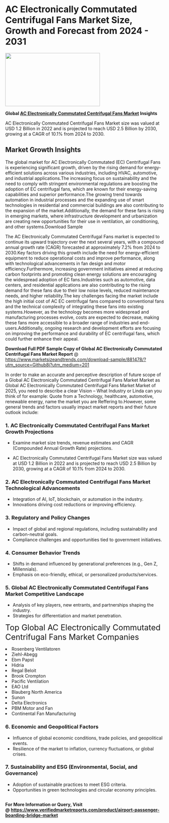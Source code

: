 <H1>AC Electronically Commutated Centrifugal Fans Market Size, Growth and Forecast from 2024 - 2031</H1><img class="aligncenter size-medium wp-image-584254" src="https://thirdeyenews.in/wp-content/uploads/2024/09/Global-Market-Research-300x168.jpeg" alt="" width="300" height="168" /><p><strong>Global&nbsp;<a href="https://www.marketsizeandtrends.com/download-sample/881478/?utm_source=Github8j?utm_medium=201">AC Electronically Commutated Centrifugal Fans Market</a> Insights</strong></p><p>AC Electronically Commutated Centrifugal Fans Market size was valued at USD 1.2 Billion in 2022 and is projected to reach USD 2.5 Billion by 2030, growing at a CAGR of 10.1% from 2024 to 2030.</p><p><h2>Market Growth Insights</h2> <p>The global market for AC Electronically Commutated (EC) Centrifugal Fans is experiencing significant growth, driven by the rising demand for energy-efficient solutions across various industries, including HVAC, automotive, and industrial applications.The increasing focus on sustainability and the need to comply with stringent environmental regulations are boosting the adoption of EC centrifugal fans, which are known for their energy-saving capabilities and superior performance.The growing trend towards automation in industrial processes and the expanding use of smart technologies in residential and commercial buildings are also contributing to the expansion of the market.Additionally, the demand for these fans is rising in emerging markets, where infrastructure development and urbanization are creating new opportunities for their use in ventilation, air conditioning, and other systems.Download Sample</p> <p>The AC Electronically Commutated Centrifugal Fans market is expected to continue its upward trajectory over the next several years, with a compound annual growth rate (CAGR) forecasted at approximately 7.2% from 2024 to 2030.Key factors driving this growth include the need for energy-efficient equipment to reduce operational costs and improve performance, along with technological advancements in fan design and motor efficiency.Furthermore, increasing government initiatives aimed at reducing carbon footprints and promoting clean energy solutions are encouraging the widespread adoption of EC fans.Industries such as automotive, data centers, and residential applications are also contributing to the rising demand for these fans due to their low noise levels, reduced maintenance needs, and higher reliability.The key challenges facing the market include the high initial cost of AC EC centrifugal fans compared to conventional fans and the technical complexity of integrating these fans into existing systems.However, as the technology becomes more widespread and manufacturing processes evolve, costs are expected to decrease, making these fans more accessible to a broader range of industries and end-users.Additionally, ongoing research and development efforts are focusing on improving the performance and durability of EC centrifugal fans, which could further enhance their appeal.</p><p><span class=""><strong>Download Full PDF Sample Copy of Global AC Electronically Commutated Centrifugal Fans Market Report</strong> @ <a href="https://www.marketsizeandtrends.com/download-sample/881478/?utm_source=Github8j?utm_medium=201" target="_blank">https://www.marketsizeandtrends.com/download-sample/881478/?utm_source=Github8j?utm_medium=201</a></span></p><p>In order to make an accurate and perceptive description of future scope of a Global&nbsp;AC Electronically Commutated Centrifugal Fans Market Market as Global&nbsp;AC Electronically Commutated Centrifugal Fans Market Market of 2025, you need to describe a clear Vision &ndash; What Industry or Linda can you think of for example: Quote from a Technology, healthcare, automotive, renewable energy, name the market you are Reffering to.However, some general trends and factors usually impact market reports and their future outlook include:</p><h3>1.&nbsp;<strong>AC Electronically Commutated Centrifugal Fans Market Growth Projections</strong></h3><ul><li>Examine market size trends, revenue estimates and CAGR (Compounded Annual Growth Rate) projections.</li><li><p>AC Electronically Commutated Centrifugal Fans Market size was valued at USD 1.2 Billion in 2022 and is projected to reach USD 2.5 Billion by 2030, growing at a CAGR of 10.1% from 2024 to 2030.</p></li></ul><h3>2.&nbsp;<strong>AC Electronically Commutated Centrifugal Fans Market Technological Advancements</strong></h3><ul><li>Integration of AI, IoT, blockchain, or automation in the industry.</li><li>Innovations driving cost reductions or improving efficiency.</li></ul><h3>3.&nbsp;<strong>Regulatory and Policy Changes</strong></h3><ul><li>Impact of global and regional regulations, including sustainability and carbon-neutral goals.</li><li>Compliance challenges and opportunities tied to government initiatives.</li></ul><h3>4.&nbsp;<strong>Consumer Behavior Trends</strong></h3><ul><li>Shifts in demand influenced by generational preferences (e.g., Gen Z, Millennials).</li><li>Emphasis on eco-friendly, ethical, or personalized products/services.</li></ul><h3>5.&nbsp;<strong>Global AC Electronically Commutated Centrifugal Fans Market Competitive Landscape</strong></h3><ul><li>Analysis of key players, new entrants, and partnerships shaping the industry.</li><li>Strategies for differentiation and market penetration.</li></ul><p data-pm-slice="1 1 []"><span style="color: inherit; font-family: inherit; font-size: 25px;">Top Global AC Electronically Commutated Centrifugal Fans Market Companies</span></p><div class="" data-test-id=""><p><li>Rosenberg Ventilatoren</li><li> Ziehl-Abegg</li><li> Ebm Papst</li><li> Hidria</li><li> Regal Beloit</li><li> Brook Crompton</li><li> Pacific Ventilation</li><li> EAO Ltd</li><li> Blauberg North America</li><li> Sunon</li><li> Delta Electronics</li><li> PBM Motor and Fan</li><li> Continental Fan Manufacturing</li></p></div><h3>6.&nbsp;<strong>Economic and Geopolitical Factors</strong></h3><ul><li>Influence of global economic conditions, trade policies, and geopolitical events.</li><li>Resilience of the market to inflation, currency fluctuations, or global crises.</li></ul><h3>7.&nbsp;<strong>Sustainability and ESG (Environmental, Social, and Governance)</strong></h3><ul><li>Adoption of sustainable practices to meet ESG criteria.</li><li>Opportunities in green technologies and circular economy principles.</li></ul><h2><strong style="font-size: 14px;">For More Information or Query, Visit @&nbsp;</strong><a style="background-color: #ffffff; font-size: 14px;" href="https://www.marketsizeandtrends.com/report/ac-electronically-commutated-centrifugal-fans-market/" target="_blank">https://www.verifiedmarketreports.com/product/airport-passenger-boarding-bridge-market</a></h2>
